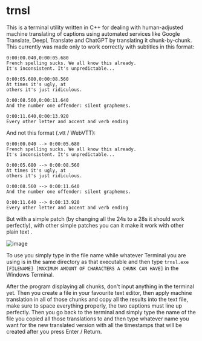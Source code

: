 # trnsl
This is a terminal utility written in C++ for dealing with human-adjusted machine translating of captions using automated services like Google Translate, DeepL Translate and ChatGPT by translating it chunk-by-chunk. 
This currently was made only to work correctly with subtitles in this format:

```
0:00:00.040,0:00:05.680
French spelling sucks. We all know this already. 
It's inconsistent. It's unpredictable...

0:00:05.680,0:00:08.560
At times it's ugly, at 
others it's just ridiculous.

0:00:08.560,0:00:11.640
And the number one offender: silent graphemes.

0:00:11.640,0:00:13.920
Every other letter and accent and verb ending
```

And not this format (.vtt / WebVTT):
```
0:00:00.040 --> 0:00:05.680
French spelling sucks. We all know this already. 
It's inconsistent. It's unpredictable...

0:00:05.680 --> 0:00:08.560
At times it's ugly, at 
others it's just ridiculous.

0:00:08.560 --> 0:00:11.640
And the number one offender: silent graphemes.

0:00:11.640 --> 0:00:13.920
Every other letter and accent and verb ending
```

But with a simple patch (by changing all the 24s to a 28s it should work perfectly), with other simple patches you can it make it work with other plain text .

![image](https://github.com/codemanticism/trnsl/assets/67880895/c68370e5-3d74-4231-a563-962301cb5843)

To use you simply type in the file name while whatever Terminal you are using is in the same directory as that executable and then type ```trnsl.exe [FILENAME] [MAXIMUM AMOUNT OF CHARACTERS A CHUNK CAN HAVE]``` in the Windows Terminal.

After the program displaying all chunks, don't input anything in the terminal yet.
Then you create a file in your favourite text editor, then apply machine translation in all of those chunks and copy all the results into the text file, make sure to space everything properly, the two captions must line up perfectly.
Then you go back to the terminal and simply type the name of the file you copied all those translations to and then type whatever name you want for the new translated version with all the timestamps that will be created after you press Enter / Return.
